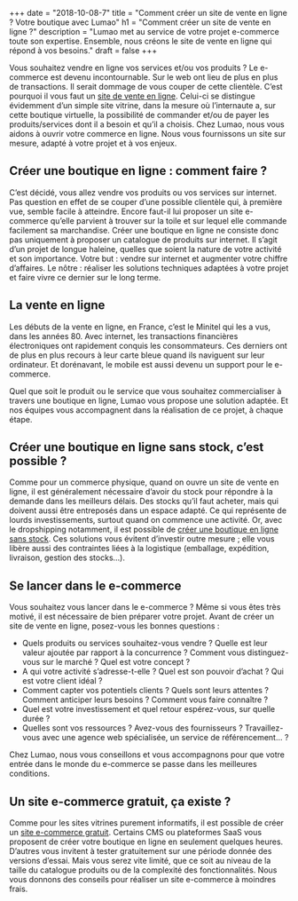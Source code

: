 +++
date = "2018-10-08-7"
title = "Comment créer un site de vente en ligne ? Votre boutique avec Lumao"
h1 = "Comment créer un site de vente en ligne ?"
description = "Lumao met au service de votre projet e-commerce toute son expertise. Ensemble, nous créons le site de vente en ligne qui répond à vos besoins."
draft = false
+++

Vous souhaitez vendre en ligne vos services et/ou vos produits ? Le e-commerce est devenu incontournable. Sur le web ont lieu de plus en plus de transactions. Il serait dommage de vous couper de cette clientèle. C’est pourquoi il vous faut un [site de vente en ligne](/ecommerce/creation/boutique/). Celui-ci se distingue évidemment d’un simple site vitrine, dans la mesure où l’internaute a, sur cette boutique virtuelle, la possibilité de commander et/ou de payer les produits/services dont il a besoin et qu’il a choisis. Chez Lumao, nous vous aidons à ouvrir votre commerce en ligne. Nous vous fournissons un site sur mesure, adapté à votre projet et à vos enjeux.

## Créer une boutique en ligne : comment faire ?

C’est décidé, vous allez vendre vos produits ou vos services sur internet. Pas question en effet de se couper d’une possible clientèle qui, à première vue, semble facile à atteindre. Encore faut-il lui proposer un site e-commerce qu’elle parvient à trouver sur la toile et sur lequel elle commande facilement sa marchandise. Créer une boutique en ligne ne consiste donc pas uniquement à proposer un catalogue de produits sur internet. Il s’agit d’un projet de longue haleine, quelles que soient la nature de votre activité et son importance. Votre but : vendre sur internet et augmenter votre chiffre d’affaires. Le nôtre : réaliser les solutions techniques adaptées à votre projet et faire vivre ce dernier sur le long terme.

## La vente en ligne

Les débuts de la vente en ligne, en France, c’est le Minitel qui les a vus, dans les années 80. Avec internet, les transactions financières électroniques ont rapidement conquis les consommateurs. Ces derniers ont de plus en plus recours à leur carte bleue quand ils naviguent sur leur ordinateur. Et dorénavant, le mobile est aussi devenu un support pour le e-commerce.

Quel que soit le produit ou le service que vous souhaitez commercialiser à travers une boutique en ligne, Lumao vous propose une solution adaptée. Et nos équipes vous accompagnent dans la réalisation de ce projet, à chaque étape.

## Créer une boutique en ligne sans stock, c’est possible ?

Comme pour un commerce physique, quand on ouvre un site de vente en ligne, il est généralement nécessaire d’avoir du stock pour répondre à la demande dans les meilleurs délais. Des stocks qu’il faut acheter, mais qui doivent aussi être entreposés dans un espace adapté. Ce qui représente de lourds investissements, surtout quand on commence une activité. Or, avec le dropshipping notamment, il est possible de [créer une boutique en ligne sans stock](/ecommerce/creation/dropshipping/). Ces solutions vous évitent d’investir outre mesure ; elle vous libère aussi des contraintes liées à la logistique (emballage, expédition, livraison, gestion des stocks…).

## Se lancer dans le e-commerce

Vous souhaitez vous lancer dans le e-commerce ? Même si vous êtes très motivé, il est nécessaire de bien préparer votre projet. Avant de créer un site de vente en ligne, posez-vous les bonnes questions :

-	Quels produits ou services souhaitez-vous vendre ? Quelle est leur valeur ajoutée par rapport à la concurrence ? Comment vous distinguez-vous sur le marché ? Quel est votre concept ?
-	A qui votre activité s’adresse-t-elle ? Quel est son pouvoir d’achat ? Qui est votre client idéal ?
-	Comment capter vos potentiels clients ? Quels sont leurs attentes ? Comment anticiper leurs besoins ? Comment vous faire connaître ?
-	Quel est votre investissement et quel retour espérez-vous, sur quelle durée ?
-	Quelles sont vos ressources ? Avez-vous des fournisseurs ? Travaillez-vous avec une agence web spécialisée, un service de référencement… ?

Chez Lumao, nous vous conseillons et vous accompagnons pour que votre entrée dans le monde du e-commerce se passe dans les meilleures conditions.

## Un site e-commerce gratuit, ça existe ?

Comme pour les sites vitrines purement informatifs, il est possible de créer un [site e-commerce gratuit](/ecommerce/creation/gratuit/). Certains CMS ou plateformes SaaS vous proposent de créer votre boutique en ligne en seulement quelques heures. D’autres vous invitent à tester gratuitement sur une période donnée des versions d’essai. Mais vous serez vite limité, que ce soit au niveau de la taille du catalogue produits ou de la complexité des fonctionnalités. Nous vous donnons des conseils pour réaliser un site e-commerce à moindres frais.
